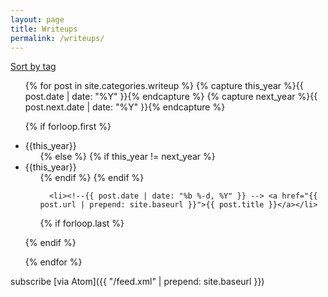 ```yaml
---
layout: page
title: Writeups
permalink: /writeups/
---
```


<span class="discreet"><a href="/tags">Sort by tag</a></span>

<ul>
{% for post in site.categories.writeup %}
   {% capture this_year %}{{ post.date | date: "%Y" }}{% endcapture %}
   {% capture next_year %}{{ post.next.date | date: "%Y" }}{% endcapture %}

   {% if forloop.first %}
<li>{{this_year}}
   <ul>
    {% else %}
        {% if this_year != next_year %}
   </ul>
</li>
<li>{{this_year}}
        <ul>
        {% endif %}
    {% endif %}

      <li><!--{{ post.date | date: "%b %-d, %Y" }} --> <a href="{{ post.url | prepend: site.baseurl }}">{{ post.title }}</a></li>

   {% if forloop.last %}
      </ul>
</li>
   {% endif %}

{% endfor %}
</ul>


subscribe [via Atom]({{ "/feed.xml" | prepend: site.baseurl }})
